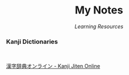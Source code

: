 <h1 align="center">My Notes</h1>
<p align="center"><i>Learning Resources</i></p>


### Kanji Dictionaries

<img height="16" width="16" src="http://proxy.duckduckgo.com/ip3/kanji.jitenon.jp.ico">

[漢字辞典オンライン - Kanji Jiten Online](http://kanji.jitenon.jp)

